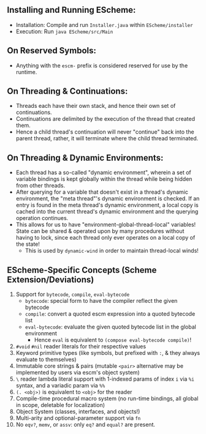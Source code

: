 <!-- README.md -->

## Installing and Running EScheme:
* Installation: Compile and run `Installer.java` within `EScheme/installer`
* Execution: Run `java EScheme/src/Main`

## On Reserved Symbols:
* Anything with the `escm-` prefix is considered reserved for use by the runtime.

## On Threading & Continuations:
* Threads each have their own stack, and hence their own set of continuations.
* Continuations are delimited by the execution of the thread that created them.
* Hence a child thread's continuation will never "continue" back into the parent 
  thread, rather, it will terminate where the child thread terminated.

## On Threading & Dynamic Environments:
* Each thread has a so-called "dynamic environment", wherein a set of variable 
  bindings is kept globally within the thread while being hidden from other threads.
* After querying for a variable that doesn't exist in a thread's dynamic environment, 
  the "meta thread"'s dynamic environment is checked. If an entry is found in the 
  meta thread's dynamic environment, a local copy is cached into the current thread's 
  dynamic environment and the querying operation continues.
* This allows for us to have "environment-global-thread-local" variables! State can
  be shared & operated upon by many procedures without having to lock, since each
  thread only ever operates on a local copy of the state!
  * This is used by `dynamic-wind` in order to maintain thread-local winds!

## EScheme-Specific Concepts (Scheme Extension/Deviations)

1. Support for `bytecode`, `compile`, `eval-bytecode`
   - `bytecode`: special form to have the compiler reflect the given bytecode
   - `compile`: convert a quoted escm expression into a quoted bytecode list
   - `eval-bytecode`: evaluate the given quoted bytecode list in the global environment
     * Hence `eval` is equivalent to `(compose eval-bytecode compile)`!
2. `#void` `#nil` reader literals for their respective values
3. Keyword primitive types (like symbols, but prefixed with `:`, & they always evaluate to themselves)
4. Immutable core strings & pairs (mutable `<pair>` alternative may be implemented by users via escm's object system)
5. `\` reader lambda literal support with 1-indexed params of index `i` via `%i` syntax, and a variadic param via `%%`
6. `(. <obj>)` is equivalent to `<obj>` for the reader
7. Compile-time procedural macro system (no run-time bindings, all global in scope, deletable for localization)
8. Object System (classes, interfaces, and objects!)
9. Multi-arity and optional-parameter support via `fn`
10. No `eqv?`, `memv`, or `assv`: only `eq?` and `equal?` are present.